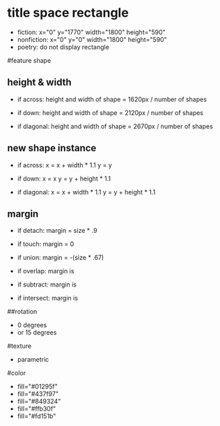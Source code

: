 # title space rectangle
* fiction:    x="0" y="1770" width="1800" height="590"
* nonfiction: x="0" y="0" width="1800" height="590"
* poetry:     do not display rectangle

#feature shape
## height & width
* if across:
height and width of shape = 1620px / number of shapes

* if down:
height and width of shape = 2120px / number of shapes

* if diagonal:
height and width of shape = 2670px / number of shapes


## new shape instance
* if across:
  x = x + width * 1.1
  y = y

* if down:
  x = x
  y = y + height * 1.1

* if diagonal:
  x = x +  width * 1.1
  y = y + height * 1.1


## margin
* if detach:
  margin = size * .9

* if touch:
  margin = 0

* if union:
  margin = -(size * .67)

* if overlap:
  margin is 

* if subtract:
  margin is 

* if intersect:
  margin is 


##rotation
* 0 degrees
* or 15 degrees
  
#texture
* parametric

#color
* fill="#01295f"
* fill="#437f97"
* fill="#849324"
* fill="#ffb30f"
* fill="#fd151b"
